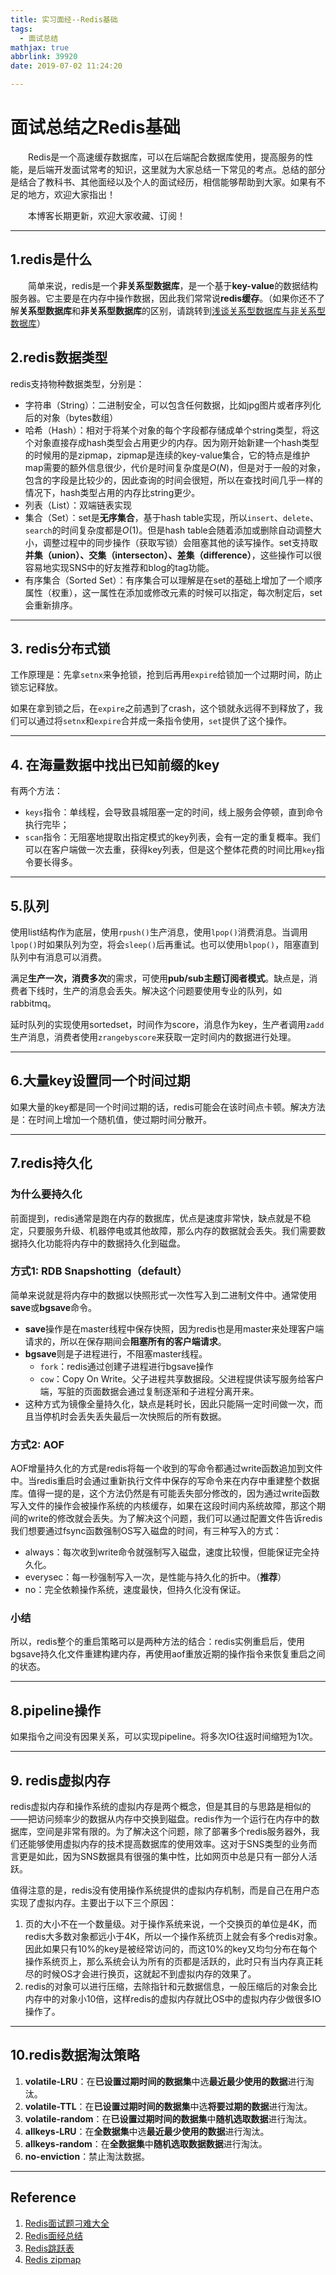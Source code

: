 ```yaml
---
title: 实习面经--Redis基础
tags:
  - 面试总结
mathjax: true
abbrlink: 39920
date: 2019-07-02 11:24:20

---
```


# 面试总结之Redis基础

&emsp;&emsp;Redis是一个高速缓存数据库，可以在后端配合数据库使用，提高服务的性能，是后端开发面试常考的知识，这里就为大家总结一下常见的考点。总结的部分是结合了教科书、其他面经以及个人的面试经历，相信能够帮助到大家。如果有不足的地方，欢迎大家指出！

&emsp;&emsp;本博客长期更新，欢迎大家收藏、订阅！

<!-- more -->

------

## 1.redis是什么

&emsp;&emsp;简单来说，redis是一个**非关系型数据库**，是一个基于**key-value**的数据结构服务器。它主要是在内存中操作数据，因此我们常常说**redis缓存**。（如果你还不了解**关系型数据库**和**非关系型数据库**的区别，请跳转到[浅谈关系型数据库与非关系型数据库](http://leungyukshing.cn/archives/浅谈关系型数据库与非关系型数据库.html#more)）

## 2.redis数据类型

redis支持物种数据类型，分别是：

- 字符串（String）：二进制安全，可以包含任何数据，比如jpg图片或者序列化后的对象（bytes数组）
- 哈希（Hash）：相对于将某个对象的每个字段都存储成单个string类型，将这个对象直接存成hash类型会占用更少的内存。因为刚开始新建一个hash类型的时候用的是zipmap，zipmap是连续的key-value集合，它的特点是维护map需要的额外信息很少，代价是时间复杂度是$O(N)$，但是对于一般的对象，包含的字段是比较少的，因此查询的时间会很短，所以在查找时间几乎一样的情况下，hash类型占用的内存比string更少。
- 列表（List）：双端链表实现
- 集合（Set）：set是**无序集合**，基于hash table实现，所以`insert`、`delete`、`search`的时间复杂度都是$O(1)$。但是hash table会随着添加或删除自动调整大小，调整过程中的同步操作（获取写锁）会阻塞其他的读写操作。set支持取**并集（union）、交集（intersecton）、差集（difference）**，这些操作可以很容易地实现SNS中的好友推荐和blog的tag功能。
- 有序集合（Sorted Set）：有序集合可以理解是在set的基础上增加了一个顺序属性（权重），这一属性在添加或修改元素的时候可以指定，每次制定后，set会重新排序。

------

## 3. redis分布式锁

工作原理是：先拿`setnx`来争抢锁，抢到后再用`expire`给锁加一个过期时间，防止锁忘记释放。

如果在拿到锁之后，在`expire`之前遇到了crash，这个锁就永远得不到释放了，我们可以通过将`setnx`和`expire`合并成一条指令使用，`set`提供了这个操作。

------

## 4. 在海量数据中找出已知前缀的key

有两个方法：

- `keys`指令：单线程，会导致县城阻塞一定的时间，线上服务会停顿，直到命令执行完毕；
- `scan`指令：无阻塞地提取出指定模式的key列表，会有一定的重复概率。我们可以在客户端做一次去重，获得key列表，但是这个整体花费的时间比用`key`指令要长得多。

------

## 5.队列

使用list结构作为底层，使用`rpush()`生产消息，使用`lpop()`消费消息。当调用`lpop()`时如果队列为空，将会`sleep()`后再重试。也可以使用`blpop()`，阻塞直到队列中有消息可以消费。

满足**生产一次，消费多次**的需求，可使用**pub/sub主题订阅者模式**。缺点是，消费者下线时，生产的消息会丢失。解决这个问题要使用专业的队列，如rabbitmq。

延时队列的实现使用sortedset，时间作为score，消息作为key，生产者调用`zadd`生产消息，消费者使用`zrangebyscore`来获取一定时间内的数据进行处理。

------

## 6.大量key设置同一个时间过期

如果大量的key都是同一个时间过期的话，redis可能会在该时间点卡顿。解决方法是：在时间上增加一个随机值，使过期时间分散开。

------

## 7.redis持久化

### 为什么要持久化

前面提到，redis通常是跑在内存的数据库，优点是速度非常快，缺点就是不稳定，只要服务升级、机器停电或其他故障，那么内存的数据就会丢失。我们需要数据持久化功能将内存中的数据持久化到磁盘。

### 方式1: RDB Snapshotting（default）

简单来说就是将内存中的数据以快照形式一次性写入到二进制文件中。通常使用**save**或**bgsave**命令。

- **save**操作是在master线程中保存快照，因为redis也是用master来处理客户端请求的，所以在保存期间会**阻塞所有的客户端请求**。
- **bgsave**则是子进程进行，不阻塞master线程。
  - `fork`：redis通过创建子进程进行bgsave操作
  - `cow`：Copy On Write。父子进程共享数据段。父进程提供读写服务给客户端，写脏的页面数据会通过复制逐渐和子进程分离开来。
- 这种方式为镜像全量持久化，缺点是耗时长，因此只能隔一定时间做一次，而且当停机时会丢失丢失最后一次快照后的所有数据。

### 方式2: AOF

AOF增量持久化的方式是redis将每一个收到的写命令都通过write函数追加到文件中。当redis重启时会通过重新执行文件中保存的写命令来在内存中重建整个数据库。值得一提的是，这个方法仍然是有可能丢失部分修改的，因为通过write函数写入文件的操作会被操作系统的内核缓存，如果在这段时间内系统故障，那这个期间的write的修改就会丢失。为了解决这个问题，我们可以通过配置文件告诉redis我们想要通过fsync函数强制OS写入磁盘的时间，有三种写入的方式：

- always：每次收到write命令就强制写入磁盘，速度比较慢，但能保证完全持久化。
- everysec：每一秒强制写入一次，是性能与持久化的折中。（**推荐**）
- no：完全依赖操作系统，速度最快，但持久化没有保证。

### 小结

所以，redis整个的重启策略可以是两种方法的结合：redis实例重启后，使用bgsave持久化文件重建构建内存，再使用aof重放近期的操作指令来恢复重启之间的状态。

------

## 8.pipeline操作

如果指令之间没有因果关系，可以实现pipeline。将多次IO往返时间缩短为1次。

------

## 9. redis虚拟内存

redis虚拟内存和操作系统的虚拟内存是两个概念，但是其目的与思路是相似的——把访问频率少的数据从内存中交换到磁盘。redis作为一个运行在内存中的数据库，空间是非常有限的。为了解决这个问题，除了部署多个redis服务器外，我们还能够使用虚拟内存的技术提高数据库的使用效率。这对于SNS类型的业务而言更是如此，因为SNS数据具有很强的集中性，比如网页中总是只有一部分人活跃。

值得注意的是，redis没有使用操作系统提供的虚拟内存机制，而是自己在用户态实现了虚拟内存。主要出于以下三个原因：

1. 页的大小不在一个数量级。对于操作系统来说，一个交换页的单位是4K，而redis大多数对象都远小于4K，所以一个操作系统页上就会有多个redis对象。因此如果只有10%的key是被经常访问的，而这10%的key又均匀分布在每个操作系统页上，那么系统会认为所有的页都是活跃的，此时只有当内存真正耗尽的时候OS才会进行换页，这就起不到虚拟内存的效果了。
2. redis的对象可以进行压缩，去除指针和元数据信息，一般压缩后的对象会比内存中的对象小10倍，这样redis的虚拟内存就比OS中的虚拟内存少做很多IO操作了。

------

## 10.redis数据淘汰策略

1. **volatile-LRU**：在**已设置过期时间的数据集**中选**最近最少使用的数据**进行淘汰。
2. **volatile-TTL**：在**已设置过期时间的数据集**中选**将要过期的数据**进行淘汰。
3. **volatile-random**：在**已设置过期时间的数据集**中**随机选取数据**进行淘汰。
4. **allkeys-LRU**：在**全数据集**中选**最近最少使用的数据**进行淘汰。
5. **allkeys-random**：在**全数据集**中**随机选取数据数据**进行淘汰。
6. **no-enviction**：禁止淘汰数据。

------

## Reference

1. [Redis面试题刁难大全](<https://zhuanlan.zhihu.com/p/32540678>)
2. [Redis面经总结](<https://juejin.im/post/5ad6e4066fb9a028d82c4b66>)
3. [Redis跳跃表](<https://juejin.im/post/57fa935b0e3dd90057c50fbc>)
4. [Redis zipmap](https://www.jianshu.com/p/b2bb7ad3bcb2)
